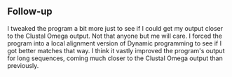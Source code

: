 ## Follow-up

I tweaked the program a bit more just to see if I could get my output closer to the Clustal Omega output. Not that anyone but me will care.
I forced the program into a local alignment version of Dynamic programming to see if I got better matches that way. I think it vastly improved the program's output for long sequences, coming much closer to the Clustal Omega output than previously.
